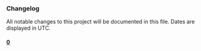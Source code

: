 ### Changelog

All notable changes to this project will be documented in this file. Dates are displayed in UTC.

#### [0]()
